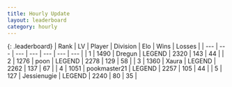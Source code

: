 ```yaml
---
title: Hourly Update
layout: leaderboard
category: hourly
---
```


{: .leaderboard}
| Rank | LV | Player | Division | Elo | Wins | Losses |
| --- | --- | --- | --- | --- | --- | --- |
| <span data-change="0">1</span> | 1490 | <span title="ID: 337810">Dregun</span> | LEGEND | <span data-change="9">2320</span> | <span data-change="2">143</span> | <span data-change="0">44</span> |
| <span data-change="0">2</span> | 1276 | <span title="ID: 540690">poon</span> | LEGEND | <span data-change="7">2278</span> | <span data-change="1">129</span> | <span data-change="0">58</span> |
| <span data-change="1">3</span> | 1360 | <span title="ID: 200908">Xaura</span> | LEGEND | <span data-change="20">2262</span> | <span data-change="6">137</span> | <span data-change="1">67</span> |
| <span data-change="-1">4</span> | 1051 | <span title="ID: 652474">pookmaster21</span> | LEGEND | <span data-change="0">2257</span> | <span data-change="0">105</span> | <span data-change="0">44</span> |
| <span data-change="0">5</span> | 127 | <span title="ID: 756478">Jessienugie</span> | LEGEND | <span data-change="0">2240</span> | <span data-change="0">80</span> | <span data-change="0">35</span> |